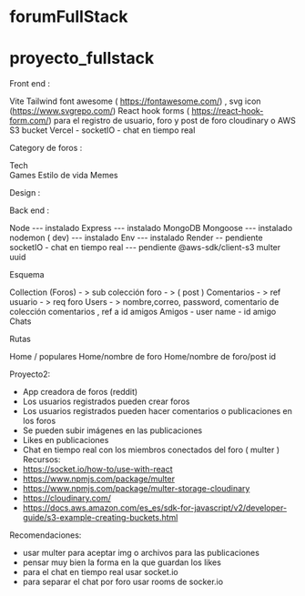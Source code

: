 # forumFullStack
# proyecto_fullstack

Front end : 

Vite 
Tailwind 
font awesome ( https://fontawesome.com/)  , svg icon  (https://www.svgrepo.com/) 
React hook forms ( https://react-hook-form.com/) para el registro de usuario, foro y  post de foro 
cloudinary  o AWS S3 bucket 
Vercel	- 
socketIO - chat en tiempo real 


Category de foros : 

Tech	
Games 
Estilo de vida 
Memes 



Design  : 



 
Back end : 

Node --- instalado
Express --- instalado
MongoDB
Mongoose --- instalado
nodemon ( dev) --- instalado
Env --- instalado
Render -- pendiente
socketIO - chat en tiempo real --- pendiente
@aws-sdk/client-s3
multer 
uuid 


Esquema 

Collection  (Foros)   - > sub colección  foro - >   ( post ) 
Comentarios	- >  ref usuario - > req foro 
Users - > nombre,correo, password, comentario de colección comentarios , ref a id amigos 
Amigos - user name -  id amigo 
Chats 


Rutas 

Home / populares 
Home/nombre de foro 
Home/nombre de foro/post id 




Proyecto2:
- App creadora de foros (reddit)
- Los usuarios registrados pueden crear foros
- Los usuarios registrados pueden hacer comentarios o publicaciones en los foros
- Se pueden subir imágenes en las publicaciones
- Likes en publicaciones
- Chat en tiempo real con los miembros conectados del foro ( multer	) 
Recursos: 
- https://socket.io/how-to/use-with-react
- https://www.npmjs.com/package/multer
- https://www.npmjs.com/package/multer-storage-cloudinary
- https://cloudinary.com/
- https://docs.aws.amazon.com/es_es/sdk-for-javascript/v2/developer-guide/s3-example-creating-buckets.html

Recomendaciones: 
- usar multer para aceptar img o archivos para las publicaciones
- pensar muy bien la forma en la que guardan los likes
- para el chat en tiempo real usar socket.io
- para separar el chat por foro usar rooms de socker.io
